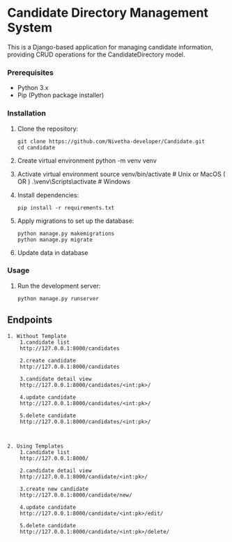 # Candidate Directory Management System

This is a Django-based application for managing candidate information, providing CRUD operations for the CandidateDirectory model.


### Prerequisites

- Python 3.x
- Pip (Python package installer)

### Installation

1. Clone the repository:

    ```
    git clone https://github.com/Nivetha-developer/Candidate.git
    cd candidate
    ```
2. Create virtual environment
    python -m venv venv

3. Activate  virtual environment
    source venv/bin/activate      # Unix or MacOS
    ( OR )
    .\venv\Scripts\activate      # Windows

4. Install dependencies:

    ```
    pip install -r requirements.txt
    ```

5. Apply migrations to set up the database:

    ```
    python manage.py makemigrations
    python manage.py migrate
    ```

6. Update data in database

### Usage

1. Run the development server:

    ```
    python manage.py runserver
    ```



## Endpoints

    1. Without Template
        1.candidate list
        http://127.0.0.1:8000/candidates

        2.create candidate
        http://127.0.0.1:8000/candidates

        3.candidate detail view
        http://127.0.0.1:8000/candidates/<int:pk>/

        4.update candidate
        http://127.0.0.1:8000/candidates/<int:pk>/

        5.delete candidate
        http://127.0.0.1:8000/candidates/<int:pk>/

    

    2. Using Templates
        1.candidate list
        http://127.0.0.1:8000/

        2.candidate detail view
        http://127.0.0.1:8000/candidate/<int:pk>/

        3.create new candidate
        http://127.0.0.1:8000/candidate/new/

        4.update candidate
        http://127.0.0.1:8000/candidate/<int:pk>/edit/

        5.delete candidate
        http://127.0.0.1:8000/candidate/<int:pk>/delete/


